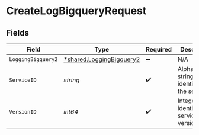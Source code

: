 # CreateLogBigqueryRequest


## Fields

| Field                                                               | Type                                                                | Required                                                            | Description                                                         | Example                                                             |
| ------------------------------------------------------------------- | ------------------------------------------------------------------- | ------------------------------------------------------------------- | ------------------------------------------------------------------- | ------------------------------------------------------------------- |
| `LoggingBigquery2`                                                  | [*shared.LoggingBigquery2](../../models/shared/loggingbigquery2.md) | :heavy_minus_sign:                                                  | N/A                                                                 |                                                                     |
| `ServiceID`                                                         | *string*                                                            | :heavy_check_mark:                                                  | Alphanumeric string identifying the service.                        | SU1Z0isxPaozGVKXdv0eY                                               |
| `VersionID`                                                         | *int64*                                                             | :heavy_check_mark:                                                  | Integer identifying a service version.                              | 1                                                                   |